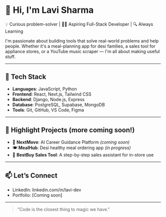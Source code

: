 # 👋 Hi, I'm Lavi Sharma

💡 Curious problem-solver | 👨‍💻 Aspiring Full-Stack Developer | 🔍 Always Learning

I'm passionate about building tools that solve real-world problems and help people. Whether it's a meal-planning app for desi families, a sales tool for appliance stores, or a YouTube music scraper — I'm all about making useful stuff.

---

## 🧰 Tech Stack
- **Languages**: JavaScript, Python
- **Frontend**: React, Next.js, Tailwind CSS
- **Backend**: Django, Node.js, Express
- **Database**: PostgreSQL, Supabase, MongoDB
- **Tools**: Git, GitHub, VS Code, Figma

---

## 📌 Highlight Projects (more coming soon!)
- 🧠 **NextMove**: AI Career Guidance Platform *(coming soon)*
- 🍽️ **MealHub**: Desi healthy meal ordering app *(in progress)*
- 🧼 **BestBuy Sales Tool**: A step-by-step sales assistant for in-store use

---

## 📫 Let’s Connect
- LinkedIn: linkedin.com/in/lavi-dev
- Portfolio: [Coming soon]

---

> "Code is the closest thing to magic we have."
